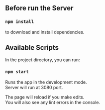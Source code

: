## Before run the Server

### `npm install`
to download and install dependencies.

## Available Scripts

In the project directory, you can run:

### `npm start`

Runs the app in the development mode.\
Server will run at 3080 port.

The page will reload if you make edits.\
You will also see any lint errors in the console.

